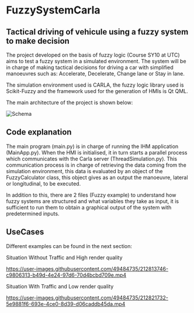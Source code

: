 # FuzzySystemCarla
## Tactical driving of vehicule using a fuzzy system to make decision

The project developed on the basis of fuzzy logic (Course SY10 at UTC) aims to test a fuzzy system in a simulated environment. The system will be in charge of making tactical decisions for driving a car with simplified manoeuvres such as: Accelerate, Decelerate, Change lane or Stay in lane.

The simulation environment used is CARLA, the fuzzy logic library used is Scikit-Fuzzy and the framework used for the generation of HMIs is Qt QML. 

The main architecture of the project is shown below:

![Schema](https://user-images.githubusercontent.com/49484735/213678372-ec6356c6-2e02-4659-bdd0-6cd7e7ecb927.png)

## Code explanation
The main program (main.py) is in charge of running the IHM application (MainApp.py). When the HMI is initialised, it in turn starts a parallel process which communicates with the Carla server (ThreadSimulation.py). This communication process is in charge of retrieving the data coming from the simulation environment, this data is evaluated by an object of the FuzzyCalculator class, this object gives as an output the manoeuvre, lateral or longitudinal, to be executed. 

In addition to this, there are 2 files (Fuzzy example) to understand how fuzzy systems are structured and what variables they take as input, it is sufficient to run them to obtain a graphical output of the system with predetermined inputs.

## UseCases

Different examples can be found in the next section:

Situation Without Traffic and High render quality

https://user-images.githubusercontent.com/49484735/212813746-c9806313-b49d-4e24-97d6-70d4bcbd709e.mp4

Situation With Traffic and Low render quality

https://user-images.githubusercontent.com/49484735/212821732-5e9881f6-693e-4ce0-8d39-d06caddb45da.mp4

